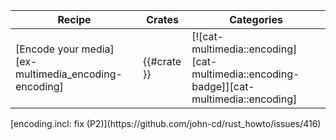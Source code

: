| Recipe | Crates | Categories |
|--------|--------|------------|
| [Encode your media][ex-multimedia_encoding-encoding] | {{#crate }} | [![cat-multimedia::encoding][cat-multimedia::encoding-badge]][cat-multimedia::encoding] |

<div class="hidden">
[encoding.incl: fix (P2)](https://github.com/john-cd/rust_howto/issues/416)

</div>

